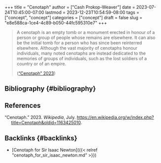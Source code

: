 +++
title = "Cenotaph"
author = ["Cash Prokop-Weaver"]
date = 2023-07-24T10:45:00-07:00
lastmod = 2023-12-23T10:54:59-08:00
tags = ["concept", "concept"]
categories = ["concept"]
draft = false
slug = "e8e588ca-1ce4-4c89-b050-44fc595310e7"
+++

> A cenotaph is an empty tomb or a monument erected in honour of a person or group of people whose remains are elsewhere. It can also be the initial tomb for a person who has since been reinterred elsewhere. Although the vast majority of cenotaphs honour individuals, many noted cenotaphs are instead dedicated to the memories of groups of individuals, such as the lost soldiers of a country or of an empire.
>
> (<a href="#citeproc_bib_item_1">“Cenotaph” 2023</a>)


## Bibliography {#bibliography}

## References

<style>.csl-entry{text-indent: -1.5em; margin-left: 1.5em;}</style><div class="csl-bib-body">
  <div class="csl-entry"><a id="citeproc_bib_item_1"></a>“Cenotaph.” 2023. <i>Wikipedia</i>, July. <a href="https://en.wikipedia.org/w/index.php?title=Cenotaph&oldid=1163425010">https://en.wikipedia.org/w/index.php?title=Cenotaph&#38;oldid=1163425010</a>.</div>
</div>



## Backlinks {#backlinks}

-   [Cenotaph for Sir Isaac Newton]({{< relref "cenotaph_for_sir_isaac_newton.md" >}})
